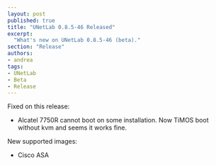 ```yaml
---
layout: post
published: true
title: "UNetLab 0.8.5-46 Released"
excerpt:
  "What's new on UNetLab 0.8.5-46 (beta)."
section: "Release"
authors:
- andrea
tags:
- UNetLab
- Beta
- Release
---
```

Fixed on this release:

* Alcatel 7750R cannot boot on some installation. Now TiMOS boot without kvm and seems it works fine.

New supported images:

* Cisco ASA
